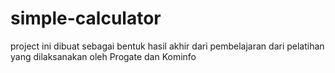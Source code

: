 # simple-calculator
project ini dibuat sebagai bentuk hasil akhir dari pembelajaran dari pelatihan yang dilaksanakan oleh Progate dan Kominfo
